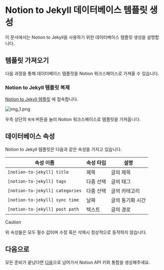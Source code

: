 # Notion to Jekyll 데이터베이스 템플릿 생성

이 문서에서는 Notion to Jekyll을 사용하기 위한 데이터베이스 템플릿 생성을 설명합니다.

## 템플릿 가져오기

다음 과정을 통해 데이터베이스 템플릿을 Notion 워크스페이스로 가져올 수 있습니다.

### Notion to Jekyll 템플릿 복제

[Notion to Jekyll 템플릿](https://dorian-nasturtium-042.notion.site/79f7226185a74e49a974c475f47fae97?v=de1dc4c1af8e4200918889b7e2d98ad5)
에 접속합니다.

![img_1.png](images/create-database.png)

우측 상단의 `복제` 버튼을 눌러 Notion 워크스페이스로 템플릿을 가져옵니다.

## 데이터베이스 속성

Notion to Jekyll 템플릿은 다음과 같은 속성을 가지고 있습니다.

| 속성 이름                           | 속성 타입 | 설명        |
|---------------------------------|-------|-----------|
| `[notion-to-jekyll] title`      | 제목    | 글의 제목     |
| `[notion-to-jekyll] tags`       | 다중 선택 | 글의 태그     |
| `[notion-to-jekyll] categories` | 다중 선택 | 글의 카테고리   |
| `[notion-to-jekyll] sync time`  | 날짜    | 글의 동기화 시간 |
| `[notion-to-jekyll] post path`  | 텍스트   | 글의 경로     |

> [!CAUTION]
>
> 위 속성들은 모두 필수 값이며 수정 혹은 삭제시 정상적으로 동작하지 않습니다.

## 다음으로

모든 준비가 끝났다면 [다음](./notion-api-key-integration.md)으로 넘어가서 Notion API 키와 통합을 생성해주세요.

